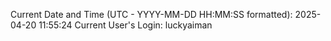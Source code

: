 Current Date and Time (UTC - YYYY-MM-DD HH:MM:SS formatted): 2025-04-20 11:55:24
Current User's Login: luckyaiman
